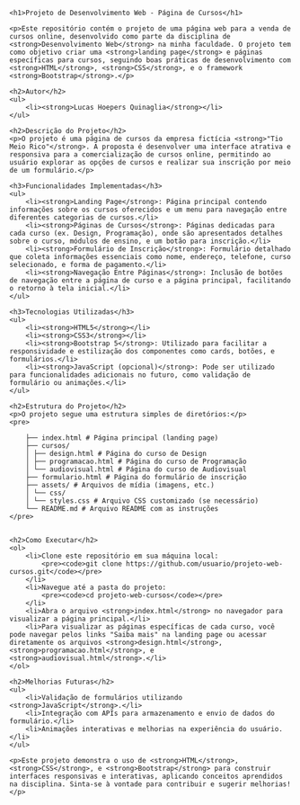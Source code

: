     <h1>Projeto de Desenvolvimento Web - Página de Cursos</h1>

    <p>Este repositório contém o projeto de uma página web para a venda de cursos online, desenvolvido como parte da disciplina de <strong>Desenvolvimento Web</strong> na minha faculdade. O projeto tem como objetivo criar uma <strong>landing page</strong> e páginas específicas para cursos, seguindo boas práticas de desenvolvimento com <strong>HTML</strong>, <strong>CSS</strong>, e o framework <strong>Bootstrap</strong>.</p>

    <h2>Autor</h2>
    <ul>
        <li><strong>Lucas Hoepers Quinaglia</strong></li>
    </ul>

    <h2>Descrição do Projeto</h2>
    <p>O projeto é uma página de cursos da empresa fictícia <strong>"Tio Meio Rico"</strong>. A proposta é desenvolver uma interface atrativa e responsiva para a comercialização de cursos online, permitindo ao usuário explorar as opções de cursos e realizar sua inscrição por meio de um formulário.</p>

    <h3>Funcionalidades Implementadas</h3>
    <ul>
        <li><strong>Landing Page</strong>: Página principal contendo informações sobre os cursos oferecidos e um menu para navegação entre diferentes categorias de cursos.</li>
        <li><strong>Páginas de Cursos</strong>: Páginas dedicadas para cada curso (ex. Design, Programação), onde são apresentados detalhes sobre o curso, módulos de ensino, e um botão para inscrição.</li>
        <li><strong>Formulário de Inscrição</strong>: Formulário detalhado que coleta informações essenciais como nome, endereço, telefone, curso selecionado, e forma de pagamento.</li>
        <li><strong>Navegação Entre Páginas</strong>: Inclusão de botões de navegação entre a página de curso e a página principal, facilitando o retorno à tela inicial.</li>
    </ul>

    <h3>Tecnologias Utilizadas</h3>
    <ul>
        <li><strong>HTML5</strong></li>
        <li><strong>CSS3</strong></li>
        <li><strong>Bootstrap 5</strong>: Utilizado para facilitar a responsividade e estilização dos componentes como cards, botões, e formulários.</li>
        <li><strong>JavaScript (opcional)</strong>: Pode ser utilizado para funcionalidades adicionais no futuro, como validação de formulário ou animações.</li>
    </ul>

    <h2>Estrutura do Projeto</h2>
    <p>O projeto segue uma estrutura simples de diretórios:</p>
    <pre>

        ├── index.html # Página principal (landing page)
        ├── cursos/
        │ ├── design.html # Página do curso de Design
        │ ├── programacao.html # Página do curso de Programação
        │ └── audiovisual.html # Página do curso de Audiovisual
        ├── formulario.html # Página do formulário de inscrição
        ├── assets/ # Arquivos de mídia (imagens, etc.)
        │ └── css/
        │ └── styles.css # Arquivo CSS customizado (se necessário)
        └── README.md # Arquivo README com as instruções
    </pre>


    <h2>Como Executar</h2>
    <ol>
        <li>Clone este repositório em sua máquina local:
            <pre><code>git clone https://github.com/usuario/projeto-web-cursos.git</code></pre>
        </li>
        <li>Navegue até a pasta do projeto:
            <pre><code>cd projeto-web-cursos</code></pre>
        </li>
        <li>Abra o arquivo <strong>index.html</strong> no navegador para visualizar a página principal.</li>
        <li>Para visualizar as páginas específicas de cada curso, você pode navegar pelos links "Saiba mais" na landing page ou acessar diretamente os arquivos <strong>design.html</strong>, <strong>programacao.html</strong>, e <strong>audiovisual.html</strong>.</li>
    </ol>

    <h2>Melhorias Futuras</h2>
    <ul>
        <li>Validação de formulários utilizando <strong>JavaScript</strong>.</li>
        <li>Integração com APIs para armazenamento e envio de dados do formulário.</li>
        <li>Animações interativas e melhorias na experiência do usuário.</li>
    </ul>

    <p>Este projeto demonstra o uso de <strong>HTML</strong>, <strong>CSS</strong>, e <strong>Bootstrap</strong> para construir interfaces responsivas e interativas, aplicando conceitos aprendidos na disciplina. Sinta-se à vontade para contribuir e sugerir melhorias!</p>
